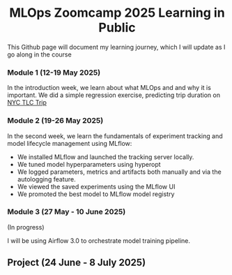 # <center>MLOps Zoomcamp 2025 Learning in Public</center>

This Github page will document my learning journey, which I will update as I go along in the course

### Module 1 (12-19 May 2025)

In the introduction week, we learn about what MLOps and and why it is important. We did a simple regression exercise, predicting trip duration on [NYC TLC Trip](https://www.nyc.gov/site/tlc/about/tlc-trip-record-data.page)

### Module 2 (19-26 May 2025)

In the second week, we learn the fundamentals of experiment tracking and model lifecycle management using MLflow:

- We installed MLflow and launched the tracking server locally.
- We tuned model hyperparameters using hyperopt
- We logged parameters, metrics and artifacts both manually and via the autologging feature.
- We viewed the saved experiments using the MLflow UI
- We promoted the best model to MLflow model registry

### Module 3 (27 May - 10 June 2025)

(In progress)

I will be using Airflow 3.0 to orchestrate model training pipeline. 


## Project (24 June - 8 July 2025)